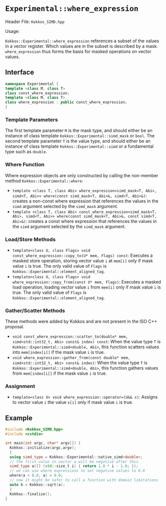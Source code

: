 # `Experimental::where_expression`

Header File: `Kokkos_SIMD.hpp`

Usage:

`Kokkos::Experimental::where_expression` references a subset of the values in a vector register. Which values are in the subset is described by a mask. `where_expression` thus forms the basis for masked operations on vector values.

## Interface

```c++
namespace Experimental {
template <class M, class T>
class const_where_expression;
template <class M, class T>
class where_expression : public const_where_expression;
}
```

### Template Parameters
The first template parameter `M` is the mask type, and should either be an instance of class template `Kokkos::Experimental::simd_mask` or `bool`.
The second template parameter `T` is the value type, and should either be an instance of class template `Kokkos::Experimental::simd` or a fundamental type such as `double`.

### Where Function
Where expression objects are only constructed by calling the non-member method `Kokkos::Experimental::where`:
 * `template <class T, class Abi> where_expression<simd_mask<T, Abi>, simd<T, Abi>>
    where(const simd_mask<T, Abi>&, simd<T, Abi>&)`: creates a non-const where expression that references the values in the `simd` argument selected by the `simd_mask` argument.
 * `template <class T, class Abi> const_where_expression<simd_mask<T, Abi>, simd<T, Abi>>
    where(const simd_mask<T, Abi>&, const simd<T, Abi>&)`: creates a const where expression that references the values in the `simd` argument selected by the `simd_mask` argument.

### Load/Store Methods
 * `template<class U, class Flags> void const_where_expression::copy_to(U* mem, Flags) const`: Executes a masked store operation, storing vector value `i` at `mem[i]` only if mask value `i` is true. The only valid value of `Flags` is `Kokkos::Experimental::element_aligned_tag`.
 * `template<class U, class Flags> void where_expression::copy_from(const U* mem, Flags)`: Executes a masked load operation, loading vector value `i` from `mem[i]` only if mask value `i` is true. The only valid value of `Flags` is `Kokkos::Experimental::element_aligned_tag`.

### Gather/Scatter Methods
 These methods were added by Kokkos and are not present in the ISO C++ proposal.
 * `void const_where_expression::scatter_to(double* mem, simd<std::int32_t, Abi> const& index) const`: When the value type `T` is `Kokkos::Experimental::simd<double, Abi>`, this function scatters values into `mem[index[i]]` if the mask value `i` is true.
 * `void where_expression::gather_from(const double* mem, simd<std::int32_t, Abi> const& index)`: When the value type `T` is `Kokkos::Experimental::simd<double, Abi>`, this function gathers values from `mem[index[i]]` if the mask value `i` is true.

### Assignment
 * `template<class U> void where_expression::operator=(U&& x)`: Assigns to vector value `i` the value `x[i]` only if mask value `i` is true.

## Example

```c++
#include <Kokkos_SIMD.hpp>
#include <cstdio>

int main(int argc, char* argv[]) {
  Kokkos::initialize(argc,argv);
  {
  using simd_type = Kokkos::Experimental::native_simd<double>;
  // the first value in vector a will be negative after this
  simd_type a([] (std::size_t i) { return 1.0 * i - 1.0; });
  // we can use where expressions to set negative values to 0.0
  where(a < 0.0, a) = 0.0;
  // now it might be safer to call a function with domain limitations
  auto b = Kokkos::sqrt(a);
  }
  Kokkos::finalize();
}
```

